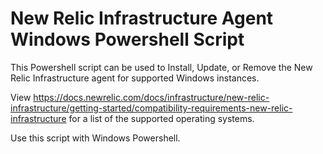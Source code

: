 # New Relic Infrastructure Agent Windows Powershell Script

This Powershell script can be used to Install, Update, or Remove the New Relic Infrastructure agent for supported Windows instances.

View https://docs.newrelic.com/docs/infrastructure/new-relic-infrastructure/getting-started/compatibility-requirements-new-relic-infrastructure for a list of the supported operating systems.

Use this script with Windows Powershell.
